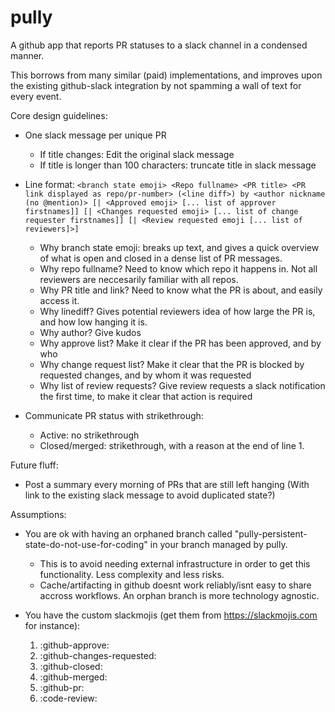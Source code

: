 # pully
A github app that reports PR statuses to a slack channel in a condensed manner. 

This borrows from many similar (paid) implementations, and improves upon the existing github-slack integration by not spamming a wall of text for every event.

Core design guidelines:
- One slack message per unique PR
  - If title changes: Edit the original slack message
  - If title is longer than 100 characters: truncate title in slack message
- Line format: `<branch state emoji> <Repo fullname> <PR title> <PR link displayed as repo/pr-number> (<line diff>) by <author nickname (no @mention)> [| <Approved emoji> [... list of approver firstnames]] [| <Changes requested emoji> [... list of change requester firstnames]] [| <Review requested emoji [... list of reviewers]>]`
    - Why branch state emoji: breaks up text, and gives a quick overview of what is open and closed in a dense list of PR messages.
    - Why repo fullname? Need to know which repo it happens in. Not all reviewers are neccesarily familiar with all repos.
    - Why PR title and link? Need to know what the PR is about, and easily access it.
    - Why linediff? Gives potential reviewers idea of how large the PR is, and how low hanging it is.
    - Why author? Give kudos
    - Why approve list? Make it clear if the PR has been approved, and by who
    - Why change request list? Make it clear that the PR is blocked by requested changes, and by whom it was requested
    - Why list of review requests? Give review requests a slack notification the first time, to make it clear that action is required

- Communicate PR status with strikethrough:
    - Active: no strikethrough
    - Closed/merged: strikethrough, with a reason at the end of line 1.


Future fluff:
- Post a summary every morning of PRs that are still left hanging (With link to the existing slack message to avoid duplicated state?)

Assumptions:
- You are ok with having an orphaned branch called "pully-persistent-state-do-not-use-for-coding" in your branch managed by pully.
  - This is to avoid needing external infrastructure in order to get this functionality. Less complexity and less risks.
  - Cache/artifacting in github doesnt work reliably/isnt easy to share accross workflows. An orphan branch is more technology agnostic.

- You have the custom slackmojis (get them from https://slackmojis.com for instance):
  1. :github-approve:
  2. :github-changes-requested:
  3. :github-closed:
  4. :github-merged:
  5. :github-pr:
  6. :code-review:
